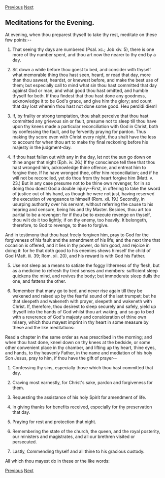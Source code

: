 <p>
  <a class="prev" href="08.html">Previous</a>
  <a class="next" href="10.html">Next</a>
</p>

## Meditations for the Evening.

At evening, when thou preparest thyself to take thy rest, meditate on
these few points:--

1. That seeing thy days are numbered (Psal. xc.; Job xiv. 5), there is
one more of thy number spent, and thou art now the nearer to thy end by
a day.

2. Sit down a while before thou goest to bed, and consider with thyself
what memorable thing thou hast seen, heard, or read that day, more than
thou sawest, heardst, or knewest before, and make the best use of them;
but especially call to mind what sin thou hast committed that day
against God or man, and what good thou hast omitted, and humble thyself
for both. If thou findest that thou hast done any goodness, acknowledge
it to be God's grace, and give him the glory; and count that day lost
wherein thou hast not done some good. Heu perdidi diem!

3. If, by frailty or strong temptation, thou shalt perceive that thou
hast committed any grievous sin or fault, presume not to sleep till
thou have upon thy knees made a particular reconciliation with God in
Christ, both by confessing the fault, and by fervently praying for
pardon. Thus making thy score even with Christ every night, thou shalt
have the less to account for when thou art to make thy final reckoning
before his majesty in the judgment-day.

4. If thou hast fallen out with any in the day, let not the sun go down
on thine anger that night (Eph. iv. 26.) If thy conscience tell thee
that thou hast wronged him, acknowledge thine offence, and entreat him
to forgive thee. If he have wronged thee, offer him reconciliation; and
if he will not be reconciled, yet do thou from thy heart forgive him
(Matt. v. 23.) But in any case presume not to be thine own revenger,
for in so doing thou doest God a double injury--First, in offering to
take the sword of justice out of his hand, as though he were not just,
having reserved the execution of vengeance to himself (Rom. xii. 19.)
Secondly, in usurping authority over his servant, without referring the
cause to his hearing and censure, being his and thy Master. Besides,
thou art too partial to be a revenger: for if thou be to execute
revenge on thyself, thou wilt do it too lightly; if on thy enemy, too
heavily. It belongeth, therefore, to God to revenge, to thee to
forgive.

And in testimony that thou hast freely forgiven him, pray to God for
the forgiveness of his fault and the amendment of his life; and the
next time that occasion is offered, and it lies in thy power, do him
good, and rejoice in doing it: for he that doth good to his enemies
shews himself the child of God (Matt. iii. 39; Rom. xii. 20), and his
reward is with God his Father.

5. Use not sleep as a means to satiate the foggy litherness of thy
flesh, but as a medicine to refresh thy tired senses and members:
sufficient sleep quickens the mind, and revives the body; but
immoderate sleep dulls the one, and fattens the other.

6. Remember that many go to bed, and never rise again till they be
wakened and raised up by the fearful sound of the last trumpet; but he
that sleepeth and wakeneth with prayer, sleepeth and wakeneth with
Christ. If, therefore, thou desirest to sleep securely and safely,
yield up thyself into the hands of God whilst thou art waking, and so
go to bed with a reverence of God's majesty and consideration of thine
own misery, which thou mayest imprint in thy heart in some measure by
these and the like meditations:

Read a chapter in the same order as was prescribed in the morning; and
when thou hast done, kneel down on thy knees at the bedside, or some
other convenient place in thy chamber, and lifting up thy heart, thine
eyes, and hands, to thy heavenly Father, in the name and mediation of
his holy Son Jesus, pray to him, if thou have the gift of prayer--

1. Confessing thy sins, especially those which thou hast committed that
day.

2. Craving most earnestly, for Christ's sake, pardon and forgiveness
for them.

3. Requesting the assistance of his holy Spirit for amendment of life.

4. In giving thanks for benefits received, especially for thy
preservation that day.

5. Praying for rest and protection that night.

6. Remembering the state of the church, the queen, and the royal
posterity, our ministers and magistrates, and all our brethren visited
or persecuted.

7. Lastly, Commending thyself and all thine to his gracious custody.

All which thou mayest do in these or the like words:

<p>
  <a class="prev" href="08.html">Previous</a>
  <a class="next" href="10.html">Next</a>
</p>
